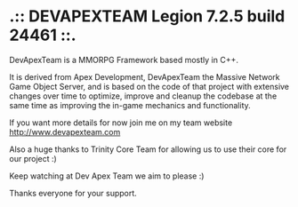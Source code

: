 # .:: DEVAPEXTEAM Legion 7.2.5 build 24461 ::.

DevApexTeam is a MMORPG Framework based mostly in C++.

It is derived from Apex Development, DevApexTeam the Massive Network Game Object Server, and is based on the code of that project with extensive changes over time to optimize, improve and cleanup the codebase at the same time as improving the in-game mechanics and functionality.

If you want more details for now join me on my team website http://www.devapexteam.com

Also a huge thanks to Trinity Core Team for allowing us to use their core for our project :)

Keep watching at Dev Apex Team we aim to please :)

Thanks everyone for your support.
